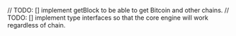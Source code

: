 // TODO: [] implement getBlock to be able to get Bitcoin and other chains.
// TODO: [] implement type interfaces so that the core engine will work regardless of chain.
